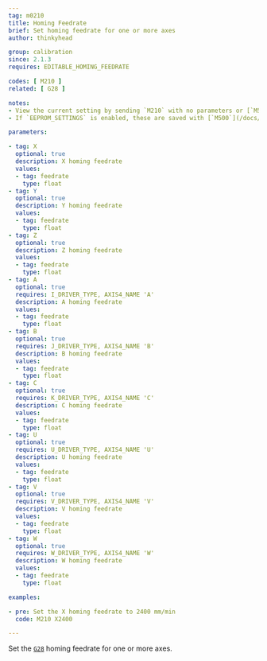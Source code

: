 ```yaml
---
tag: m0210
title: Homing Feedrate
brief: Set homing feedrate for one or more axes
author: thinkyhead

group: calibration
since: 2.1.3
requires: EDITABLE_HOMING_FEEDRATE

codes: [ M210 ]
related: [ G28 ]

notes:
- View the current setting by sending `M210` with no parameters or [`M503`](/docs/gcode/M503.html).
- If `EEPROM_SETTINGS` is enabled, these are saved with [`M500`](/docs/gcode/M500.html), loaded with [`M501`](/docs/gcode/M501.html), and reset with [`M502`](/docs/gcode/M502.html).

parameters:

- tag: X
  optional: true
  description: X homing feedrate
  values:
  - tag: feedrate
    type: float
- tag: Y
  optional: true
  description: Y homing feedrate
  values:
  - tag: feedrate
    type: float
- tag: Z
  optional: true
  description: Z homing feedrate
  values:
  - tag: feedrate
    type: float
- tag: A
  optional: true
  requires: I_DRIVER_TYPE, AXIS4_NAME 'A'
  description: A homing feedrate
  values:
  - tag: feedrate
    type: float
- tag: B
  optional: true
  requires: J_DRIVER_TYPE, AXIS4_NAME 'B'
  description: B homing feedrate
  values:
  - tag: feedrate
    type: float
- tag: C
  optional: true
  requires: K_DRIVER_TYPE, AXIS4_NAME 'C'
  description: C homing feedrate
  values:
  - tag: feedrate
    type: float
- tag: U
  optional: true
  requires: U_DRIVER_TYPE, AXIS4_NAME 'U'
  description: U homing feedrate
  values:
  - tag: feedrate
    type: float
- tag: V
  optional: true
  requires: V_DRIVER_TYPE, AXIS4_NAME 'V'
  description: V homing feedrate
  values:
  - tag: feedrate
    type: float
- tag: W
  optional: true
  requires: W_DRIVER_TYPE, AXIS4_NAME 'W'
  description: W homing feedrate
  values:
  - tag: feedrate
    type: float

examples:

- pre: Set the X homing feedrate to 2400 mm/min
  code: M210 X2400

---
```


Set the [`G28`](/docs/gcode/G028.html) homing feedrate for one or more axes.
